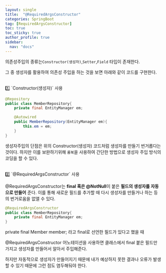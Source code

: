 ```yaml
---
layout: single
title:  "@RequiredArgsConstructor"
categories: SpringBoot
tag: [RequiredArgsConstructor]
toc: true
toc_sticky: true
author_profile: true
sidebar:
  nav: "docs"
---
```



의존성주입의 종류는`Constructor(생성자)`,`Setter`,`Field` 타입이 존재한다.

그 중 생성자를 활용하여 의존성 주입을 하는 것을 보면 아래와 같이 코드를 구현한다.

<br/>
1️⃣ `Constructor(생성자)` 사용

```java
@Repository
public class MemberRepository{
    private final EntityManager em;

    @Autowired
    public MemberRepository(EntityManager em){
    	this.em = em;
    }
}
```

생성자주입의 단점은 위의 Constructor(생성자) 코드처럼 생성자를 만들기 번거롭다는 것이다. 하지만 이를 보완하기위해 `롬복`을 사용하여 간단한 방법으로 생성자 주입 방식의 코딩을 할 수 있다.

<br/>
2️⃣ `@RequiredArgsConstructor` 사용

@RequiredArgsConstructor는 **final 혹은 @NotNull**이 붙은 **필드의 생성자를 자동으로 만들어**
준다. 이를 통해 새로운 필드를 추가할 때 다시 생성자를 만들거나 하는 등의 번거로움을 없앨 수 있다.

```java
@RequiredArgsConstructor
public class MemberRepository{
	private final EntityManager em;
}
```

private final Member member; 라고 final로 선언한 필드가 있다고 했을 때

@RequiredArgsConstructor 어노테이션을 사용하면 클래스에서 final 붙은 필드만 가지고 생성자를 만들어서 알아서 주입해준다.

하지만 자동적으로 생성자가 만들어지기 때문에 내가 예상하지 못한 결과나 오류가 발생할 수 있기 때문에 그런 점도 염두해둬야 한다.